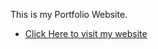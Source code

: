This is my Portfolio Website.
- [Click Here to visit my website]([https://abheysharma.github.io/](https://abh3y.github.io/abheysharma.github.io/))
